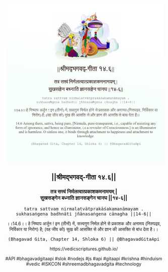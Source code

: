 <img src="../../asset/BG_14_6.png"/>
<center><h2>||श्रीमद्‍भगवद्‍-गीता १४.६||</h2>
<h3>तत्र सत्त्वं निर्मलत्वात्प्रकाशकमनामयम् |<br/>सुखसङ्गेन बध्नाति ज्ञानसङ्गेन चानघ ||१४-६||</h3>
<pre>tatra sattvaṃ nirmalatvātprakāśakamanāmayam .<br/>sukhasaṅgena badhnāti jñānasaṅgena cānagha ||14-6||</pre>
<p>।।14.6।। हे निष्पाप अर्जुन ! इन (तीनों) में, सत्त्वगुण निर्मल होने से प्रकाशक और अनामय (निरुपद्रव, निर्विकार या निरोग) है; (वह जीव को) सुख की आसक्ति से और ज्ञान की आसक्ति से बांध देता है।।</p>
<pre>(Bhagavad Gita, Chapter 14, Shloka 6) || @BhagavadGitaApi</pre><p>https://vedicscriptures.github.io/</p><p>#API #bhagavadgitaapi #slok #nodejs #js #api #gitaapi #krishna #hinduism #vedic #ISKCON #shreemadbhagavadgita #technology</p></center>
